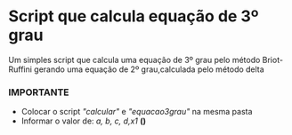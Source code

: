 # Script que calcula equação de 3º grau
Um simples script que calcula uma equação de 3º grau pelo método Briot-Ruffini gerando uma equação de 2º grau,calculada pelo método delta

### IMPORTANTE
* Colocar o script *"calcular"* e *"equacao3grau"* na mesma pasta 
* Informar o valor de: *a, b, c, d,x1* **()**

